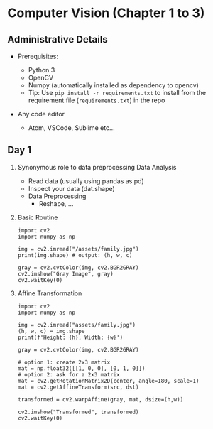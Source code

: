 # Computer Vision (Chapter 1 to 3)

## Administrative Details
- Prerequisites:
    - Python 3
    - OpenCV
    - Numpy (automatically installed as dependency to opencv)
    - Tip: Use `pip install -r requirements.txt` to install from the requirement file (`requirements.txt`) in the repo

- Any code editor
    - Atom, VSCode, Sublime etc... 


## Day 1
1. Synonymous role to data preprocessing
Data Analysis
    - Read data (usually using pandas as pd)
    - Inspect your data (dat.shape)
    - Data Preprocessing
        - Reshape, ...

2. Basic Routine
    ```
    import cv2
    import numpy as np

    img = cv2.imread("/assets/family.jpg")
    print(img.shape) # output: (h, w, c)
    
    gray = cv2.cvtColor(img, cv2.BGR2GRAY)
    cv2.imshow("Gray Image", gray)
    cv2.waitKey(0)
    ```

3. Affine Transformation
    ```
    import cv2
    import numpy as np

    img = cv2.imread("assets/family.jpg")
    (h, w, c) = img.shape
    print(f'Height: {h}; Width: {w}')

    gray = cv2.cvtColor(img, cv2.BGR2GRAY)

    # option 1: create 2x3 matrix
    mat = np.float32([[1, 0, 0], [0, 1, 0]])
    # option 2: ask for a 2x3 matrix
    mat = cv2.getRotationMatrix2D(center, angle=180, scale=1)
    mat = cv2.getAffineTransform(src, dst)

    transformed = cv2.warpAffine(gray, mat, dsize=(h,w))

    cv2.imshow("Transformed", transformed)
    cv2.waitKey(0)
    ```